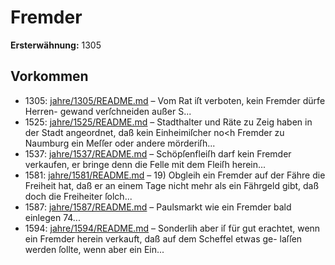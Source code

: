 # Fremder

**Ersterwähnung:** 1305

## Vorkommen
- 1305: [jahre/1305/README.md](../jahre/1305/README.md) – Vom Rat iſt verboten, kein Fremder dürfe Herren-
gewand verſchneiden außer S...
- 1525: [jahre/1525/README.md](../jahre/1525/README.md) – Stadthalter und Räte zu Zeig haben in der Stadt
angeordnet, daß kein Einheimiſcher no<h Fremder zu
Naumburg ein Meſſer oder andere mörderiſh...
- 1537: [jahre/1537/README.md](../jahre/1537/README.md) – Schöpſenfleiſh darf kein Fremder verkaufen, er bringe
denn die Felle mit dem Fleiſh herein...
- 1581: [jahre/1581/README.md](../jahre/1581/README.md) – 19) Obgleih ein Fremder auf der Fähre die Freiheit
hat, daß er an einem Tage nicht mehr als ein Fährgeld
gibt, daß doch die Freiheiter ſolch...
- 1587: [jahre/1587/README.md](../jahre/1587/README.md) – Paulsmarkt wie ein Fremder
bald einlegen 74...
- 1594: [jahre/1594/README.md](../jahre/1594/README.md) – Sonderlih aber iſ für gut erachtet, wenn ein
Fremder herein verkauft, daß auf dem Scheffel etwas ge-
laſſen werden ſollte, wenn aber ein Ein...

